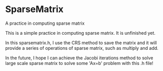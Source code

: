 # SparseMatrix
A practice in computing sparse matrix

This is a simple practice in computing sparse matrix. It is unfinished yet.

In this sparsematrix.h, I use the CRS method to save the matrix and it will provide a series of operations of sparse matrix, such as multiply and add.

In the future, I hope I can achieve the Jacobi iterations method to solve large scale sparse matrix to solve some 'Ax=b' problem with this .h file!

